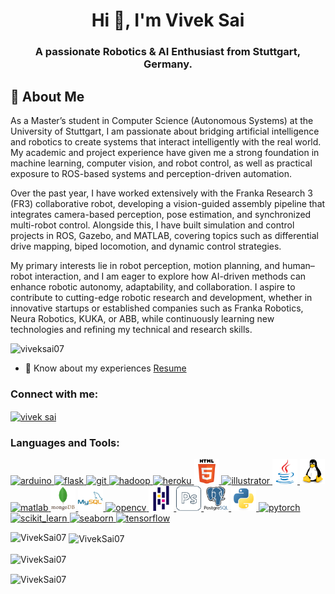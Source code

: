 <h1 align="center">Hi 👋, I'm Vivek Sai</h1>
<h3 align="center">A passionate Robotics & AI Enthusiast from Stuttgart, Germany.</h3>

## 🚀 About Me
As a Master’s student in Computer Science (Autonomous Systems) at the University of Stuttgart, I am passionate about bridging artificial intelligence and robotics to create systems that interact intelligently with the real world. My academic and project experience have given me a strong foundation in machine learning, computer vision, and robot control, as well as practical exposure to ROS-based systems and perception-driven automation.

Over the past year, I have worked extensively with the Franka Research 3 (FR3) collaborative robot, developing a vision-guided assembly pipeline that integrates camera-based perception, pose estimation, and synchronized multi-robot control. Alongside this, I have built simulation and control projects in ROS, Gazebo, and MATLAB, covering topics such as differential drive mapping, biped locomotion, and dynamic control strategies.

My primary interests lie in robot perception, motion planning, and human–robot interaction, and I am eager to explore how AI-driven methods can enhance robotic autonomy, adaptability, and collaboration. I aspire to contribute to cutting-edge robotic research and development, whether in innovative startups or established companies such as Franka Robotics, Neura Robotics, KUKA, or ABB, while continuously learning new technologies and refining my technical and research skills.

<p align="left"> <img src="https://komarev.com/ghpvc/?username=viveksai07&label=Profile%20views&color=0e75b6&style=flat" alt="viveksai07" /> </p>

- 📄 Know about my experiences [Resume](https://drive.google.com/file/d/100ASiH-YpZPtIgrZWnRVemSBunrSxf93/view?usp=sharing)


<h3 align="left">Connect with me:</h3>
<p align="left">
<a href="[https://linkedin.com/in/vivek sai](https://www.linkedin.com/in/vivek-sai-5b363221a/ )" target="blank"><img align="center" src="https://raw.githubusercontent.com/rahuldkjain/github-profile-readme-generator/master/src/images/icons/Social/linked-in-alt.svg" alt="vivek sai" height="30" width="40" /></a>
<!-- <a href="https://www.instagram.com/vivek_sai____?utm_source=ig_web_button_share_sheet&igsh=ZDNlZDc0MzIxNw==" target="blank"><img align="center" src="https://raw.githubusercontent.com/rahuldkjain/github-profile-readme-generator/master/src/images/icons/Social/instagram.svg" alt="vivek_sai___" height="30" width="40" /></a> -->
<!-- <a href="https://www.leetcode.com/viveksai0707" target="blank"><img align="center" src="https://raw.githubusercontent.com/rahuldkjain/github-profile-readme-generator/master/src/images/icons/Social/leet-code.svg" alt="viveksai0707" height="30" width="40" /></a> -->
<!-- <a href="https://www.hackerearth.com/tekumudi vivek sai surya chaitanya" target="blank"><img align="center" src="https://raw.githubusercontent.com/rahuldkjain/github-profile-readme-generator/master/src/images/icons/Social/hackerearth.svg" alt="tekumudi vivek sai surya chaitanya" height="30" width="40" /></a> -->
</p>

<h3 align="left">Languages and Tools:</h3>
<p align="left"> <a href="https://www.arduino.cc/" target="_blank" rel="noreferrer"> <img src="https://cdn.worldvectorlogo.com/logos/arduino-1.svg" alt="arduino" width="40" height="40"/> </a> <a href="https://flask.palletsprojects.com/" target="_blank" rel="noreferrer"> <img src="https://www.vectorlogo.zone/logos/pocoo_flask/pocoo_flask-icon.svg" alt="flask" width="40" height="40"/> </a> <a href="https://git-scm.com/" target="_blank" rel="noreferrer"> <img src="https://www.vectorlogo.zone/logos/git-scm/git-scm-icon.svg" alt="git" width="40" height="40"/> </a> <a href="https://hadoop.apache.org/" target="_blank" rel="noreferrer"> <img src="https://www.vectorlogo.zone/logos/apache_hadoop/apache_hadoop-icon.svg" alt="hadoop" width="40" height="40"/> </a> <a href="https://heroku.com" target="_blank" rel="noreferrer"> <img src="https://www.vectorlogo.zone/logos/heroku/heroku-icon.svg" alt="heroku" width="40" height="40"/> </a> <a href="https://www.w3.org/html/" target="_blank" rel="noreferrer"> <img src="https://raw.githubusercontent.com/devicons/devicon/master/icons/html5/html5-original-wordmark.svg" alt="html5" width="40" height="40"/> </a> <a href="https://www.adobe.com/in/products/illustrator.html" target="_blank" rel="noreferrer"> <img src="https://www.vectorlogo.zone/logos/adobe_illustrator/adobe_illustrator-icon.svg" alt="illustrator" width="40" height="40"/> </a> <a href="https://www.java.com" target="_blank" rel="noreferrer"> <img src="https://raw.githubusercontent.com/devicons/devicon/master/icons/java/java-original.svg" alt="java" width="40" height="40"/> </a> <a href="https://www.linux.org/" target="_blank" rel="noreferrer"> <img src="https://raw.githubusercontent.com/devicons/devicon/master/icons/linux/linux-original.svg" alt="linux" width="40" height="40"/> </a> <a href="https://www.mathworks.com/" target="_blank" rel="noreferrer"> <img src="https://upload.wikimedia.org/wikipedia/commons/2/21/Matlab_Logo.png" alt="matlab" width="40" height="40"/> </a> <a href="https://www.mongodb.com/" target="_blank" rel="noreferrer"> <img src="https://raw.githubusercontent.com/devicons/devicon/master/icons/mongodb/mongodb-original-wordmark.svg" alt="mongodb" width="40" height="40"/> </a> <a href="https://www.mysql.com/" target="_blank" rel="noreferrer"> <img src="https://raw.githubusercontent.com/devicons/devicon/master/icons/mysql/mysql-original-wordmark.svg" alt="mysql" width="40" height="40"/> </a> <a href="https://opencv.org/" target="_blank" rel="noreferrer"> <img src="https://www.vectorlogo.zone/logos/opencv/opencv-icon.svg" alt="opencv" width="40" height="40"/> </a> <a href="https://pandas.pydata.org/" target="_blank" rel="noreferrer"> <img src="https://raw.githubusercontent.com/devicons/devicon/2ae2a900d2f041da66e950e4d48052658d850630/icons/pandas/pandas-original.svg" alt="pandas" width="40" height="40"/> </a> <a href="https://www.photoshop.com/en" target="_blank" rel="noreferrer"> <img src="https://raw.githubusercontent.com/devicons/devicon/master/icons/photoshop/photoshop-line.svg" alt="photoshop" width="40" height="40"/> </a> <a href="https://www.postgresql.org" target="_blank" rel="noreferrer"> <img src="https://raw.githubusercontent.com/devicons/devicon/master/icons/postgresql/postgresql-original-wordmark.svg" alt="postgresql" width="40" height="40"/> </a> <a href="https://www.python.org" target="_blank" rel="noreferrer"> <img src="https://raw.githubusercontent.com/devicons/devicon/master/icons/python/python-original.svg" alt="python" width="40" height="40"/> </a> <a href="https://pytorch.org/" target="_blank" rel="noreferrer"> <img src="https://www.vectorlogo.zone/logos/pytorch/pytorch-icon.svg" alt="pytorch" width="40" height="40"/> </a> <a href="https://scikit-learn.org/" target="_blank" rel="noreferrer"> <img src="https://upload.wikimedia.org/wikipedia/commons/0/05/Scikit_learn_logo_small.svg" alt="scikit_learn" width="40" height="40"/> </a> <a href="https://seaborn.pydata.org/" target="_blank" rel="noreferrer"> <img src="https://seaborn.pydata.org/_images/logo-mark-lightbg.svg" alt="seaborn" width="40" height="40"/> </a> <a href="https://www.tensorflow.org" target="_blank" rel="noreferrer"> <img src="https://www.vectorlogo.zone/logos/tensorflow/tensorflow-icon.svg" alt="tensorflow" width="40" height="40"/> </a> </p>


<p><img align="left" src="https://github-readme-stats.vercel.app/api/top-langs?username=VivekSai07&show_icons=true&locale=en&layout=compact" alt="VivekSai07" /></p>

<p>&nbsp;<img align="center" src="https://github-readme-stats.vercel.app/api?username=VivekSai07&show_icons=true&locale=en" alt="VivekSai07" /></p>

<p><img align="center" src="https://github-readme-streak-stats.herokuapp.com/?user=VivekSai07&" alt="VivekSai07" /></p>
<p><img align="center" src="https://github-profile-summary-cards.vercel.app/api/cards/repos-per-language?username=VivekSai07&" alt="VivekSai07" /></p>
